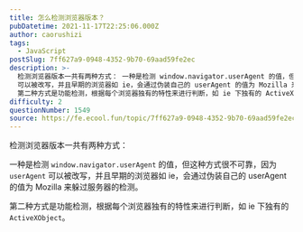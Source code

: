 ```yaml
---
title: 怎么检测浏览器版本？
pubDatetime: 2021-11-17T22:25:06.000Z
author: caorushizi
tags:
  - JavaScript
postSlug: 7ff627a9-0948-4352-9b70-69aad59fe2ec
description: >-
  检测浏览器版本一共有两种方式： 一种是检测 window.navigator.userAgent 的值，但这种方式很不可靠，因为 userAgent
  可以被改写，并且早期的浏览器如 ie，会通过伪装自己的 userAgent 的值为 Mozilla 来躲过服务器的检测。
  第二种方式是功能检测，根据每个浏览器独有的特性来进行判断，如 ie 下独有的 ActiveXObject。 
difficulty: 2
questionNumber: 1549
source: https://fe.ecool.fun/topic/7ff627a9-0948-4352-9b70-69aad59fe2ec
---
```


检测浏览器版本一共有两种方式：

一种是检测 `window.navigator.userAgent` 的值，但这种方式很不可靠，因为 `userAgent` 可以被改写，并且早期的浏览器如 ie，会通过伪装自己的 userAgent 的值为 Mozilla 来躲过服务器的检测。

第二种方式是功能检测，根据每个浏览器独有的特性来进行判断，如 ie 下独有的 `ActiveXObject`。
